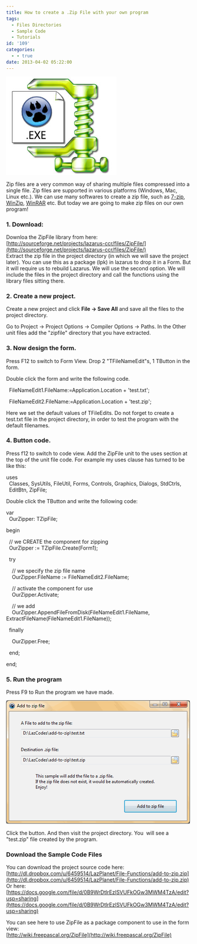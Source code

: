 ```yaml
---
title: How to create a .Zip File with your own program
tags:
  - Files Directories
  - Sample Code
  - Tutorials
id: '109'
categories:
  - - true
date: 2013-04-02 05:22:00
---
```


![](how-to-create-zip-file/lazarus-exe-compression.jpg)

Zip files are a very common way of sharing multiple files compressed into a single file. Zip files are supported in various platforms (Windows, Mac, Linux etc.). We can use many softwares to create a zip file, such as [7-zip](http://www.7-zip.org/), [WinZip](http://www.winzip.com/), [WinRAR](http://www.rarlab.com/) etc. But today we are going to make zip files on our own program!
<!-- more -->
  
  

### 1\. Download:

Downloa the ZipFile library from here: [http://sourceforge.net/projects/lazarus-ccr/files/ZipFile/](http://sourceforge.net/projects/lazarus-ccr/files/ZipFile/)  
Extract the zip file in the project directory (in which we will save the project later). You can use this as a package (lpk) in lazarus to drop it in a Form. But it will require us to rebuild Lazarus. We will use the second option. We will include the files in the project directory and call the functions using the library files sitting there.  
  

### 2\. Create a new project.

Create a new project and click **File -> Save All** and save all the files to the project directory.  
  
Go to Project -> Project Options -> Compiler Options -> Paths. In the Other unit files add the "zipfile" directory that you have extracted.  
  

### 3\. Now design the form.

Press F12 to switch to Form View. Drop 2 "TFileNameEdit"s, 1 TButton in the form.  
  
Double click the form and write the following code.  
  

  FileNameEdit1.FileName:=Application.Location + 'test.txt';  
  
  FileNameEdit2.FileName:=Application.Location + 'test.zip';   
  

  
  
Here we set the default values of TFileEdits. Do not forget to create a test.txt file in the project directory, in order to test the program with the default filenames.  
  

### 4\. Button code.

  
Press f12 to switch to code view. Add the ZipFile unit to the uses section at the top of the unit file code. For example my uses clause has turned to be like this:  
  

uses  
  Classes, SysUtils, FileUtil, Forms, Controls, Graphics, Dialogs, StdCtrls,  
  EditBtn, ZipFile;  
  

  
  
Double click the TButton and write the following code:  
  

var  
  OurZipper: TZipFile;  
  
begin  
  
  // we CREATE the component for zipping  
  OurZipper := TZipFile.Create(Form1);  
  
  
  try  
  
    // we specify the zip file name  
    OurZipper.FileName := FileNameEdit2.FileName;  
  
    // activate the component for use  
    OurZipper.Activate;  
  
    // we add  
    OurZipper.AppendFileFromDisk(FileNameEdit1.FileName, ExtractFileName(FileNameEdit1.FileName));  
  
  
  finally  
  
    OurZipper.Free;  
  
  end;  
  
end;  
  

  
  

### 5\. Run the program

  
Press F9 to Run the program we have made.  
  

![](how-to-create-zip-file/add-to-zip-lazarus.gif)

  
  
Click the button. And then visit the project directory. You  will see a "test.zip" file created by the program.  
  

### Download the Sample Code Files

You can download the project source code here: [http://dl.dropbox.com/u/6459514/LazPlanet/File-Functions/add-to-zip.zip](http://dl.dropbox.com/u/6459514/LazPlanet/File-Functions/add-to-zip.zip)  
Or here: [https://docs.google.com/file/d/0B9WrDtlrEzlSVUFkOGw3MWM4TzA/edit?usp=sharing](https://docs.google.com/file/d/0B9WrDtlrEzlSVUFkOGw3MWM4TzA/edit?usp=sharing)  
  
You can see here to use ZipFile as a package component to use in the form view:  
[http://wiki.freepascal.org/ZipFile](http://wiki.freepascal.org/ZipFile)